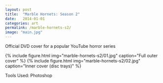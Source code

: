 ```yaml
---
layout: post
title:  "Marble Hornets: Season 2"
date:   2014-01-01
categories: art
permalink: /marble-hornets-s2/
image: "main.jpg"
---
```


<p class="post--full__excerpt">
	Official DVD cover for a popular YouTube horror series
</p>

<div class="gallery">
{% include figure.html img="marble-hornets-s2/01.jpg" caption="Full outer cover" %}
{% include figure.html img="marble-hornets-s2/02.jpg" caption="Inner cover (disc trays)" %}
</div>

Tools Used: Photoshop